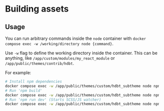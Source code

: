 # Building assets

## Usage

You can run arbitrary commands inside the `node` container with `docker compose exec -w /working/directory node {command}`.

Use `-w` flag to define the working directory inside the container. This can be anything, like `/app/custom/modules/my_react_module` or `/app/public/themes/contrib/hdbt`.

For example:

```bash
# Install npm dependencies
docker compose exec -w /app/public/themes/custom/hdbt_subtheme node npm install
# Run 'npm build'
docker compose exec -w /app/public/themes/custom/hdbt_subtheme node npm run build
# Run 'npm run dev' (Starts SCSS/JS watcher)
docker compose exec -w /app/public/themes/custom/hdbt_subtheme node npm run dev
```
